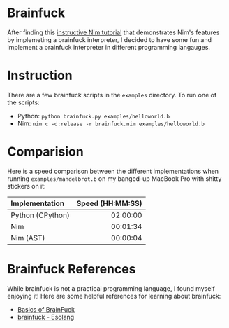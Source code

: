 # Brainfuck

After finding this [instructive Nim tutorial](https://howistart.org/posts/nim/1/index.html) that demonstrates Nim's features by implemeting a brainfuck interpreter, I decided to have some fun and implement a brainfuck interpreter in different programming langauges.


# Instruction
There are a few brainfuck scripts in the `examples` directory. To run one of the scripts:
- Python: `python brainfuck.py examples/helloworld.b`
- Nim: `nim c -d:release -r brainfuck.nim examples/helloworld.b`

# Comparision
Here is a speed comparison between the different implementations when running `examples/mandelbrot.b` on my banged-up MacBook Pro with shitty stickers on it:

| Implementation   | Speed (HH:MM:SS) |
|:---------------- | ----------------:|
| Python (CPython) |         02:00:00 |
| Nim              |         00:01:34 |
| Nim (AST)        |         00:00:04 |

# Brainfuck References
While brainfuck is not a practical programming language, I found myself enjoying it! Here are some helpful references for learning about brainfuck:
- [Basics of BrainFuck](https://gist.github.com/roachhd/dce54bec8ba55fb17d3a)
- [brainfuck - Esolang](https://esolangs.org/wiki/Brainfuck)

